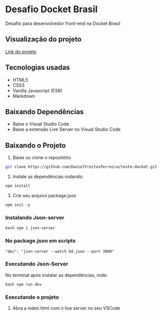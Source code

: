 # Desafio Docket Brasil
Desafio para desenvolvedor front-end na Docket Brasil

## Visualização do projeto
[Link do projeto](https://teste-docket-q4zgxuo0p-danielfreitasferreira.vercel.app/)

## Tecnologias usadas
* HTML5
* CSS3
* Vanilla Javascript (ES6)
* Markdown

## Baixando Dependências
* Baixe o Visual Studio Code
* Baixe a extensão Live Server no Visual Studio Code

## Baixando o Projeto
1. Baixe ou clone o repositótio
```bash 
git clone https://github.com/DanielFreitasFerreira/teste-docket.git
```

2. Instale as dependências rodando: 

```bash 
npm install
```

3. Crie seu arquivo package.json

```
npm init -y
```
### Instalando Json-server
```
bash npm i json-server
```
### No package.json em scripts

```
"dev": "json-server --watch bd.json --port 3000"
```
### Executando Json-Server

No terminal após instalar as dependências, rode: 

```
bash npm run dev
```

### Executando o projeto
1. Abra a index.html com o live server no seu VSCode
